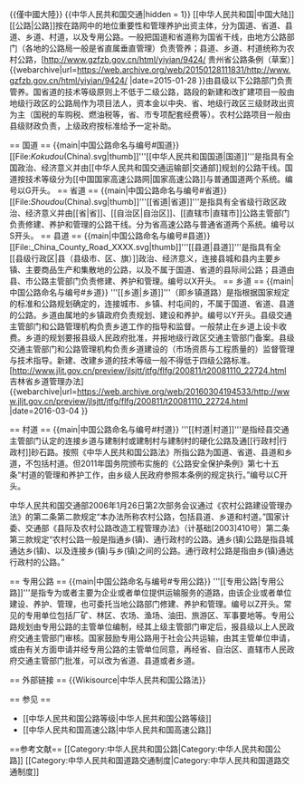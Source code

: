 {{僅中國大陸}}
{{中华人民共和国交通|hidden = 1}}
[[中华人民共和国|中国大陆]][[公路|公路]]按在路网中的地位重要性和管理养护出资主体，分为国道、省道、县道、乡道、村道，以及专用公路。一般把国道和省道称为国省干线，由地方公路部门（各地的公路局一般是省直属垂直管理）负责管养；县道、乡道、村道统称为农村公路，<ref>[http://www.gzfzb.gov.cn/html/yiyian/9424/ 贵州省公路条例（草案）] {{webarchive|url=https://web.archive.org/web/20150128111831/http://www.gzfzb.gov.cn/html/yiyian/9424/ |date=2015-01-28 }}</ref>由县级以下公路部门负责管养。国省道的技术等级原则上不低于二级公路，路段的新建和改扩建项目一般由地级行政区的公路局作为项目法人，资本金以中央、省、地级行政区三级财政出资为主（国税的车购税、燃油税等，省、市专项配套经费等）。农村公路项目一般由县级财政负责，上级政府按标准给予一定补助。 

== 国道 ==
{{main|中国公路命名与编号#国道}}
[[File:_Kokudou_(China).svg|thumb]]'''[[中华人民共和国国道|国道]]'''是指具有全国政治、经济意义并由[[中华人民共和国交通运输部|交通部]]规划的公路干线。国道按技术等级分为[[中国国家高速公路网|国家高速公路]]与普通国道两个系统。编号以G开头。
== 省道 ==
{{main|中国公路命名与编号#省道}}
[[File:_Shoudou_(China).svg|thumb]]'''[[省道|省道]]'''是指具有全省级行政区政治、经济意义并由[[省|省]]、[[自治区|自治区]]、[[直辖市|直辖市]]公路主管部门负责修建、养护和管理的公路干线。分为省高速公路与普通省道两个系统。编号以S开头。
== 县道 ==
{{main|中国公路命名与编号#县道}}
[[File:_China_County_Road_XXXX.svg|thumb]]'''[[县道|县道]]'''是指具有全[[县级行政区|县（县级市、区、旗）]]政治、经济意义，连接县城和县内主要乡镇、主要商品生产和集散地的公路，以及不属于国道、省道的县际间公路；县道由县、市公路主管部门负责修建、养护和管理。编号以X开头。
== 乡道 ==
{{main|中国公路命名与编号#乡道}}
'''[[乡道|乡道]]'''（即乡镇道路）是指根据国家规定的标准和公路规划确定的，连接城市、乡镇、村屯间的，不属于国道、省道、县道的公路。乡道由属地的乡镇政府负责规划、建设和养护。编号以Y开头。县级交通主管部门和公路管理机构负责乡道工作的指导和监督。一般禁止在乡道上设卡收费。乡道的规划要报县级人民政府批准，并报地级行政区交通主管部门备案。县级交通主管部门和公路管理机构负责乡道建设的（市场资质与工程质量的）监督管理与技术指导。新建、改建乡道的技术等级一般不得低于四级公路标准。<ref>[http://www.jljt.gov.cn/preview/jlsjtt/jtfg/flfg/200811/t20081110_22724.html 吉林省乡道管理办法] {{webarchive|url=https://web.archive.org/web/20160304194533/http://www.jljt.gov.cn/preview/jlsjtt/jtfg/flfg/200811/t20081110_22724.html |date=2016-03-04 }}</ref>

== 村道 ==
{{main|中国公路命名与编号#村道}}
'''[[村道|村道]]'''是指经县交通主管部门认定的连接乡道与建制村或建制村与建制村的硬化公路及通[[行政村|行政村]]砂石路。按照《中华人民共和国公路法》所指公路为国道、省道、县道和乡道，不包括村道。但2011年国务院颁布实施的《公路安全保护条例》第七十五条“村道的管理和养护工作，由乡级人民政府参照本条例的规定执行。”编号以C开头。

中华人民共和国交通部2006年1月26日第2次部务会议通过《农村公路建设管理办法》的第二条第二款规定“本办法所称农村公路，包括县道、乡道和村道。”国家计委、交通部《县际及农村公路改造工程管理办法》（计基础[2003]410号）第二条第三款规定“农村公路一般是指通乡(镇)、通行政村的公路。通乡(镇)公路是指县城通达乡(镇)、以及连接乡(镇)与乡(镇)之间的公路。通行政村公路是指由乡(镇)通达行政村的公路。”

== 专用公路 ==
{{main|中国公路命名与编号#专用公路}}
'''[[专用公路|专用公路]]'''是指专为或者主要为企业或者单位提供运输服务的道路，由该企业或者单位建设、养护、管理，也可委托当地公路部门修建、养护和管理。编号以Z开头。常见的专用单位包括厂矿、林区、农场、渔场、油田、旅游区、军事要地等。专用公路规划由专用公路的主管单位编制，经其上级主管部门审定后，报县级以上人民政府交通主管部门审核。国家鼓励专用公路用于社会公共运输，由其主管单位申请，或由有关方面申请并经专用公路的主管单位同意，再经省、自治区、直辖市人民政府交通主管部门批准，可以改为省道、县道或者乡道。

== 外部链接 ==
{{Wikisource|中华人民共和国公路法}}

== 参见 ==
* [[中华人民共和国公路等级|中华人民共和国公路等级]]
* [[中华人民共和国高速公路|中华人民共和国高速公路]]

==参考文献==
<references/>
[[Category:中华人民共和国公路|Category:中华人民共和国公路]]
[[Category:中华人民共和国道路交通制度|Category:中华人民共和国道路交通制度]]